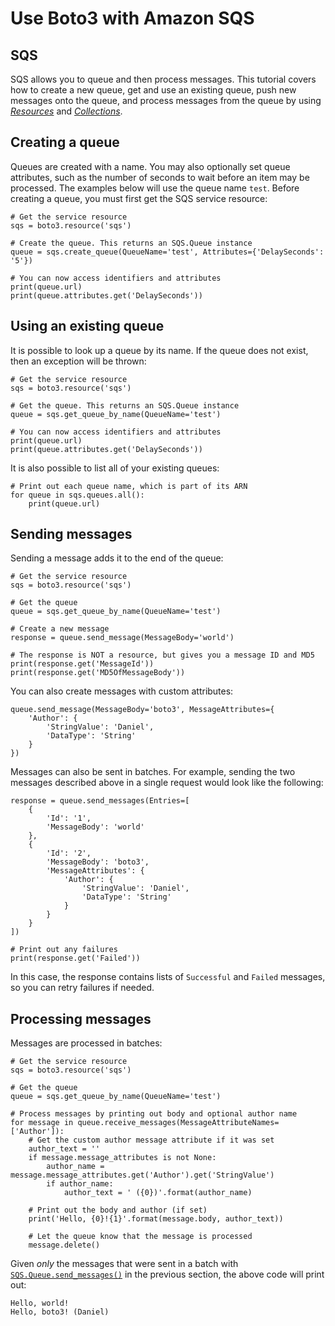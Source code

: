 # Use Boto3 with Amazon SQS

SQS
---

SQS allows you to queue and then process messages. This tutorial covers how to create a new queue, get and use an existing queue, push new messages onto the queue, and process messages from the queue by using [*Resources*](https://boto3.amazonaws.com/v1/documentation/api/latest/guide/resources.html#guide-resources) and [*Collections*](https://boto3.amazonaws.com/v1/documentation/api/latest/guide/collections.html#guide-collections).

Creating a queue
----------------

Queues are created with a name. You may also optionally set queue attributes, such as the number of seconds to wait before an item may be processed. The examples below will use the queue name `test`. Before creating a queue, you must first get the SQS service resource:

```
# Get the service resource
sqs = boto3.resource('sqs')

# Create the queue. This returns an SQS.Queue instance
queue = sqs.create_queue(QueueName='test', Attributes={'DelaySeconds': '5'})

# You can now access identifiers and attributes
print(queue.url)
print(queue.attributes.get('DelaySeconds'))
```

Using an existing queue
-----------------------

It is possible to look up a queue by its name. If the queue does not exist, then an exception will be thrown:

```
# Get the service resource
sqs = boto3.resource('sqs')

# Get the queue. This returns an SQS.Queue instance
queue = sqs.get_queue_by_name(QueueName='test')

# You can now access identifiers and attributes
print(queue.url)
print(queue.attributes.get('DelaySeconds'))
```

It is also possible to list all of your existing queues:
```
# Print out each queue name, which is part of its ARN
for queue in sqs.queues.all():
    print(queue.url)
```

Sending messages
----------------

Sending a message adds it to the end of the queue:

```
# Get the service resource
sqs = boto3.resource('sqs')

# Get the queue
queue = sqs.get_queue_by_name(QueueName='test')

# Create a new message
response = queue.send_message(MessageBody='world')

# The response is NOT a resource, but gives you a message ID and MD5
print(response.get('MessageId'))
print(response.get('MD5OfMessageBody'))
```
You can also create messages with custom attributes:

```
queue.send_message(MessageBody='boto3', MessageAttributes={
    'Author': {
        'StringValue': 'Daniel',
        'DataType': 'String'
    }
})
```

Messages can also be sent in batches. For example, sending the two messages described above in a single request would look like the following:

```
response = queue.send_messages(Entries=[
    {
        'Id': '1',
        'MessageBody': 'world'
    },
    {
        'Id': '2',
        'MessageBody': 'boto3',
        'MessageAttributes': {
            'Author': {
                'StringValue': 'Daniel',
                'DataType': 'String'
            }
        }
    }
])

# Print out any failures
print(response.get('Failed'))
```

In this case, the response contains lists of `Successful` and `Failed` messages, so you can retry failures if needed.


Processing messages
-------------------

Messages are processed in batches:

```
# Get the service resource
sqs = boto3.resource('sqs')

# Get the queue
queue = sqs.get_queue_by_name(QueueName='test')

# Process messages by printing out body and optional author name
for message in queue.receive_messages(MessageAttributeNames=['Author']):
    # Get the custom author message attribute if it was set
    author_text = ''
    if message.message_attributes is not None:
        author_name = message.message_attributes.get('Author').get('StringValue')
        if author_name:
            author_text = ' ({0})'.format(author_name)

    # Print out the body and author (if set)
    print('Hello, {0}!{1}'.format(message.body, author_text))

    # Let the queue know that the message is processed
    message.delete()
```

Given *only* the messages that were sent in a batch with [`SQS.Queue.send_messages()`](https://boto3.amazonaws.com/v1/documentation/api/latest/reference/services/sqs.html#SQS.Queue.send_messages "SQS.Queue.send_messages") in the previous section, the above code will print out:

```
Hello, world!
Hello, boto3! (Daniel)
```
